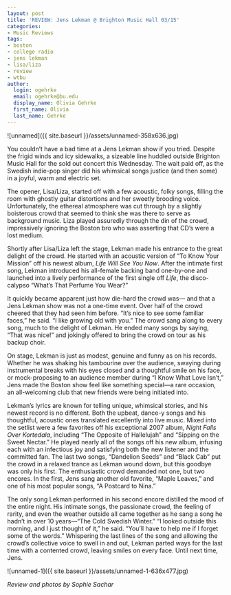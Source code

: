 ```yaml
---
layout: post
title: 'REVIEW: Jens Lekman @ Brighton Music Hall 03/15'
categories:
- Music Reviews
tags:
- boston
- college radio
- jens lekman
- lisa/liza
- review
- wtbu
author:
  login: ogehrke
  email: ogehrke@bu.edu
  display_name: Olivia Gehrke
  first_name: Olivia
  last_name: Gehrke
---
```

![unnamed]({{ site.baseurl }}/assets/unnamed-358x636.jpg)

You couldn’t have a bad time at a Jens Lekman show if you tried. Despite the frigid winds and icy sidewalks, a sizeable line huddled outside Brighton Music Hall for the sold out concert this Wednesday. The wait paid off, as the Swedish indie-pop singer did his whimsical songs justice (and then some) in a joyful, warm and electric set.

The opener, Lisa/Liza, started off with a few acoustic, folky songs, filling the room with ghostly guitar distortions and her sweetly brooding voice. Unfortunately, the ethereal atmosphere was cut through by a slightly boisterous crowd that seemed to think she was there to serve as background music. Liza played assuredly through the din of the crowd, impressively ignoring the Boston bro who was asserting that CD’s were a lost medium.

Shortly after Lisa/Liza left the stage, Lekman made his entrance to the great delight of the crowd. He started with an acoustic version of “To Know Your Mission” off his newest album, _Life Will See You Now_. After the intimate first song, Lekman introduced his all-female backing band one-by-one and launched into a lively performance of the first single off _Life_, the disco-calypso “What’s That Perfume You Wear?”

It quickly became apparent just how die-hard the crowd was— and that a Jens Lekman show was not a one-time event. Over half of the crowd cheered that they had seen him before. “It’s nice to see some familiar faces,” he said. “I like growing old with you.” The crowd sang along to every song, much to the delight of Lekman. He ended many songs by saying, “That was nice!” and jokingly offered to bring the crowd on tour as his backup choir.

On stage, Lekman is just as modest, genuine and funny as on his records. Whether he was shaking his tambourine over the audience, swaying during instrumental breaks with his eyes closed and a thoughtful smile on his face, or mock-proposing to an audience member during “I Know What Love Isn’t,” Jens made the Boston show feel like something special—a rare occasion, an all-welcoming club that new friends were being initiated into.

Lekman’s lyrics are known for telling unique, whimsical stories, and his newest record is no different. Both the upbeat, dance-y songs and his thoughtful, acoustic ones translated excellently into live music. Mixed into the setlist were a few favorites off his exceptional 2007 album, _Night Falls Over Kortedala_, including “The Opposite of Hallelujah” and “Sipping on the Sweet Nectar.” He played nearly all of the songs off his new album, infusing each with an infectious joy and satisfying both the new listener and the committed fan. The last two songs, “Dandelion Seeds” and “Black Cab” put the crowd in a relaxed trance as Lekman wound down, but this goodbye was only his first. The enthusiastic crowd demanded not one, but two encores. In the first, Jens sang another old favorite, “Maple Leaves,” and one of his most popular songs, “A Postcard to Nina.”

The only song Lekman performed in his second encore distilled the mood of the entire night. His intimate songs, the passionate crowd, the feeling of rarity, and even the weather outside all came together as he sang a song he hadn’t in over 10 years—“The Cold Swedish Winter.” “I looked outside this morning, and I just thought of it,” he said. “You’ll have to help me if I forget some of the words.” Whispering the last lines of the song and allowing the crowd’s collective voice to swell in and out, Lekman parted ways for the last time with a contented crowd, leaving smiles on every face. Until next time, Jens.

![unnamed-1]({{ site.baseurl }}/assets/unnamed-1-636x477.jpg)

_Review and photos by Sophie Sachar_
